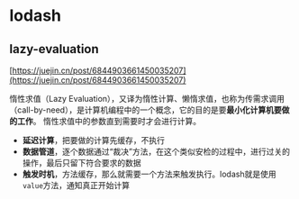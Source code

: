 # lodash

## lazy-evaluation

[https://juejin.cn/post/6844903661450035207](https://juejin.cn/post/6844903661450035207)

惰性求值（Lazy Evaluation），又译为惰性计算、懒惰求值，也称为传需求调用（call-by-need），是计算机编程中的一个概念，它的目的是要**最小化计算机要做的工作**。 惰性求值中的参数直到需要时才会进行计算。

- **延迟计算**，把要做的计算先缓存，不执行
- **数据管道**，逐个数据通过“裁决”方法，在这个类似安检的过程中，进行过关的操作，最后只留下符合要求的数据
- **触发时机**，方法缓存，那么就需要一个方法来触发执行。lodash就是使用`value`方法，通知真正开始计算
